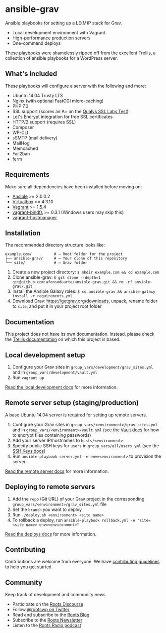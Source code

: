 # ansible-grav

Ansible playbooks for setting up a LE(M)P stack for Grav.

- Local development environment with Vagrant
- High-performance production servers
- One-command deploys

These playbooks were shamelessly ripped off from the excellent [Trellis](https://roots.io/trellis/), a collection of ansible playbooks for a WordPress server.

## What's included

These playbooks will configure a server with the following and more:

* Ubuntu 14.04 Trusty LTS
* Nginx (with optional FastCGI micro-caching)
* PHP 7.0
* SSL support (scores an A+ on the [Qualys SSL Labs Test](https://www.ssllabs.com/ssltest/))
* Let's Encrypt integration for free SSL certificates
* HTTP/2 support (requires SSL)
* Composer
* WP-CLI
* sSMTP (mail delivery)
* MailHog
* Memcached
* Fail2ban
* ferm

## Requirements

Make sure all dependencies have been installed before moving on:

* [Ansible](http://docs.ansible.com/ansible/intro_installation.html#latest-releases-via-pip) >= 2.0.0.2
* [Virtualbox](https://www.virtualbox.org/wiki/Downloads) >= 4.3.10
* [Vagrant](http://www.vagrantup.com/downloads.html) >= 1.5.4
* [vagrant-bindfs](https://github.com/gael-ian/vagrant-bindfs#installation) >= 0.3.1 (Windows users may skip this)
* [vagrant-hostmanager](https://github.com/smdahlen/vagrant-hostmanager#installation)

## Installation

The recommended directory structure looks like:

```shell
example.com/          # → Root folder for the project
├── ansible-grav/     # → Your clone of this repository
└── site/             # → Grav folder
```


1. Create a new project directory: `$ mkdir example.com && cd example.com`
2. Clone ansible-grav: `$ git clone --depth=1 git@github.com:afonsoduarte/ansible-grav.git && rm -rf ansible-grav/.git`
3. Install the Ansible Galaxy roles: `$ cd ansible-grav && ansible-galaxy install -r requirements.yml`
3. Download Grav: <https://getgrav.org/downloads>, unpack, rename folder to `site`, and put it in your project root folder

## Documentation

This project does not have its own documentation. Instead, please check the [Trellis documentation](https://roots.io/trellis/docs/) on which this project is based.

## Local development setup

1. Configure your Grav sites in `group_vars/development/grav_sites.yml` and in `group_vars/development/vault.yml`
2. Run `vagrant up`

[Read the local development docs](https://roots.io/trellis/docs/local-development-setup/) for more information.

## Remote server setup (staging/production)

A base Ubuntu 14.04 server is required for setting up remote servers.

1. Configure your Grav sites in `group_vars/<environment>/grav_sites.yml` and in `group_vars/<environment>/vault.yml` (see the [Vault docs](https://roots.io/trellis/docs/vault/) for how to encrypt files containing passwords)
2. Add your server IP/hostnames to `hosts/<environment>`
3. Specify public SSH keys for `users` in `group_vars/all/users.yml` (see the [SSH Keys docs](https://roots.io/trellis/docs/ssh-keys/))
4. Run `ansible-playbook server.yml -e env=<environment>` to provision the server

[Read the remote server docs](https://roots.io/trellis/docs/remote-server-setup/) for more information.

## Deploying to remote servers

1. Add the `repo` (Git URL) of your Grav project in the corresponding `group_vars/<environment>/grav_sites.yml` file
2. Set the `branch` you want to deploy
3. Run `./deploy.sh <environment> <site name>`
4. To rollback a deploy, run `ansible-playbook rollback.yml -e "site=<site name> env=<environment>"`

[Read the deploys docs](https://roots.io/trellis/docs/deploys/) for more information.

## Contributing

Contributions are welcome from everyone. We have [contributing guidelines](CONTRIBUTING.md) to help you get started.

## Community

Keep track of development and community news.

* Participate on the [Roots Discourse](https://discourse.roots.io/)
* Follow [@rootswp on Twitter](https://twitter.com/rootswp)
* Read and subscribe to the [Roots Blog](https://roots.io/blog/)
* Subscribe to the [Roots Newsletter](https://roots.io/subscribe/)
* Listen to the [Roots Radio podcast](https://roots.io/podcast/)

